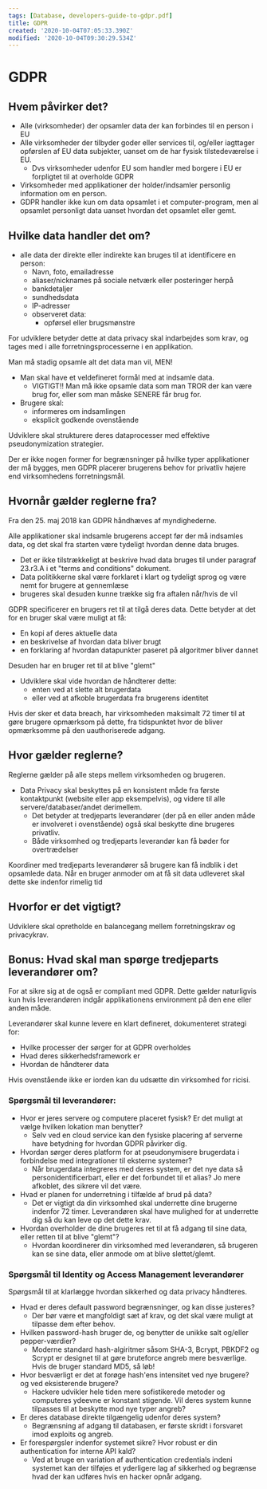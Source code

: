 ```yaml
---
tags: [Database, developers-guide-to-gdpr.pdf]
title: GDPR
created: '2020-10-04T07:05:33.390Z'
modified: '2020-10-04T09:30:29.534Z'
---
```


# GDPR

## Hvem påvirker det?
- Alle (virksomheder) der opsamler data der kan forbindes til en person i EU
- Alle virksomheder der tilbyder goder eller services til, og/eller iagttager opførslen af EU data subjekter, uanset om de har fysisk tilstedeværelse i EU.
  * Dvs virksomheder udenfor EU som handler med borgere i EU er forpligtet til at overholde GDPR
- Virksomheder med applikationer der holder/indsamler personlig information om en person.
- GDPR handler ikke kun om data opsamlet i et computer-program, men al opsamlet personligt data uanset hvordan det opsamlet eller gemt.

## Hvilke data handler det om?
- alle data der direkte eller indirekte kan bruges til at identificere en person:
  * Navn, foto, emailadresse
  * aliaser/nicknames på sociale netværk eller posteringer herpå
  * bankdetaljer
  * sundhedsdata
  * IP-adresser
  * observeret data:
    - opførsel eller brugsmønstre

For udviklere betyder dette at data privacy skal indarbejdes som krav, og tages med i alle forretningsprocesserne i en applikation.

Man må stadig opsamle alt det data man vil, MEN!
- Man skal have et veldefineret formål med at indsamle data.
  * VIGTIGT!! Man må ikke opsamle data som man TROR der kan være brug for, eller som man måske SENERE får brug for.
- Brugere skal:
  * informeres om indsamlingen
  * eksplicit godkende ovenstående

Udviklere skal strukturere deres dataprocesser med effektive pseudonymization strategier.

Der er ikke nogen former for begrænsninger på hvilke typer applikationer der må bygges, men GDPR placerer brugerens behov for privatliv højere end virksomhedens forretningsmål.

## Hvornår gælder reglerne fra?
Fra den 25. maj 2018 kan GDPR håndhæves af myndighederne.

Alle applikationer skal indsamle brugerens accept før der må indsamles data, og det skal fra starten være tydeligt hvordan denne data bruges.
- Det er ikke tilstrækkeligt at beskrive hvad data bruges til under paragraf 23.r3.A i et "terms and conditions" dokument.
- Data politikkerne skal være forklaret i klart og tydeligt sprog og være nemt for brugere at gennemlæse
- brugeres skal desuden kunne trække sig fra aftalen når/hvis de vil

GDPR specificerer en brugers ret til at tilgå deres data. Dette betyder at det for en bruger skal være muligt at få:
- En kopi af deres aktuelle data
- en beskrivelse af hvordan data bliver brugt
- en forklaring af hvordan datapunkter paseret på algoritmer bliver dannet

Desuden har en bruger ret til at blive "glemt"
- Udviklere skal vide hvordan de håndterer dette:
  * enten ved at slette alt brugerdata
  * eller ved at afkoble brugerdata fra brugerens identitet

Hvis der sker et data breach, har virksomheden maksimalt 72 timer til at gøre brugere opmærksom på dette, fra tidspunktet hvor de bliver opmærksomme på den uauthoriserede adgang.

## Hvor gælder reglerne?
Reglerne gælder på alle steps mellem virksomheden og brugeren.
- Data Privacy skal beskyttes på en konsistent måde fra første kontaktpunkt (website eller app eksempelvis), og videre til alle servere/databaser/andet derimellem.
  * Det betyder at tredjeparts leverandører (der på en eller anden måde er involveret i ovenstående) også skal beskytte dine brugeres privatliv.
  * Både virksomhed og tredjeparts leverandør kan få bøder for overtrædelser

Koordiner med tredjeparts leverandører så brugere kan få indblik i det opsamlede data. Når en bruger anmoder om at få sit data udleveret skal dette ske indenfor rimelig tid

## Hvorfor er det vigtigt?
Udviklere skal opretholde en balancegang mellem forretningskrav og privacykrav.

## Bonus: Hvad skal man spørge tredjeparts leverandører om?
For at sikre sig at de også er compliant med GDPR. Dette gælder naturligvis kun hvis leverandøren indgår applikationens environment på den ene eller anden måde.

Leverandører skal kunne levere en klart defineret, dokumenteret strategi for:
- Hvilke processer der sørger for at GDPR overholdes
- Hvad deres sikkerhedsframework er
- Hvordan de håndterer data

Hvis ovenstående ikke er iorden kan du udsætte din virksomhed for ricisi.

### Spørgsmål til leverandører:
- Hvor er jeres servere og computere placeret fysisk? Er det muligt at vælge hvilken lokation man benytter?
  * Selv ved en cloud service kan den fysiske placering af serverne have betydning for hvordan GDPR påvirker dig.
- Hvordan sørger deres platform for at pseudonymisere brugerdata i forbindelse med integrationer til eksterne systemer?
  * Når brugerdata integreres med deres system, er det nye data så personidentificerbart, eller er det forbundet til et alias? Jo mere afkoblet, des sikrere vil det være.
- Hvad er planen for underretning i tilfælde af brud på data?
  * Det er vigtigt da din virksomhed skal underrette dine brugerne indenfor 72 timer. Leverandøren skal have mulighed for at underrette dig så du kan leve op det dette krav.
- Hvordan overholder de dine brugeres ret til at få adgang til sine data, eller retten til at blive "glemt"?
  * Hvordan koordinerer din virksomhed med leverandøren, så brugeren kan se sine data, eller anmode om at blive slettet/glemt.

### Spørgsmål til Identity og Access Management leverandører
Spørgsmål til at klarlægge hvordan sikkerhed og data privacy håndteres.
- Hvad er deres default password begrænsninger, og kan disse justeres?
  * Der bør være et mangfoldigt sæt af krav, og det skal være muligt at tilpasse dem efter behov.
- Hvilken password-hash bruger de, og benytter de unikke salt og/eller pepper-værdier?
  * Moderne standard hash-algiritmer såsom SHA-3, Bcrypt, PBKDF2 og Scrypt er designet til at gøre bruteforce angreb mere besværlige. Hvis de bruger standard MD5, så løb!
- Hvor besværligt er det at forøge hash'ens intensitet ved nye brugere? og ved eksisterende brugere?
  * Hackere udvikler hele tiden mere sofistikerede metoder og computeres ydeevne er konstant stigende. Vil deres system kunne tilpasses til at beskytte mod nye typer angreb?
- Er deres database direkte tilgængelig udenfor deres system?
  * Begrænsning af adgang til databasen, er første skridt i forsvaret imod exploits og angreb.
- Er forespørgsler indenfor systemet sikre? Hvor robust er din authentication for interne API kald?
  * Ved at bruge en variation af authentication credentials indeni systemet kan der tilføjes et yderligere lag af sikkerhed og begrænse hvad der kan udføres hvis en hacker opnår adgang.



